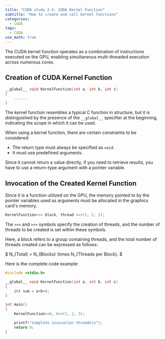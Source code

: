 ```yaml
---
title: "CUDA study 2-4. CUDA Kernel Function"
subtitle: "How to create and call kernel functions"
categories:
  - CUDA
tags:
  - CUDA
use_math: true
---
```


The CUDA kernel function operates as a combination of instructions executed on the GPU, enabling simultaneous multi-threaded execution across numerous cores.

## Creation of CUDA Kernel Function

```c
__global__ void KernelFunction(int a, int b, int c)
{
    ......
}
```

The kernel function resembles a typical C function in structure, but it is distinguished by the presence of the `__global__` specifier at the beginning, indicating the scope in which it can be used.

When using a kernel function, there are certain constraints to be considered:
- The return type must always be specified as `void`.
- It must use predefined arguments.
  
Since it cannot return a value directly, if you need to retrieve results, you have to use a return-type argument with a pointer variable.

## Invocation of the Created Kernel Function

Since it is a function utilized on the GPU, the memory pointed to by the pointer variables used as arguments must be allocated in the graphics card's memory.

```c
KernelFunction<<< block, thread >>>(1, 2, 3);
```

The `<<<` and `>>>` symbols specify the creation of threads, and the number of threads to be created is set within these symbols. 

Here, a block refers to a group containing threads, and the total number of threads created can be expressed as follows:

$ N_{Total} = N_{Blocks} \times N_{Threads per Block}. $

Here is the complete code example:

```c
#include <stdio.h>

__global__ void KernelFunction(int a, int b, int c)
{
    int sum = a+b+c;
}

int main()
{
    KernelFunction<<6, 6>>(1, 2, 3);

    printf("Complete invocation threads\n");
    return 0;
}
```